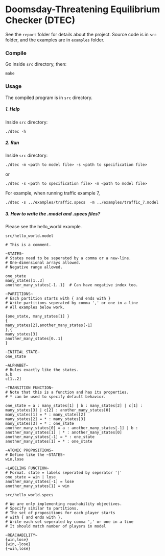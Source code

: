 Doomsday-Threatening Equilibrium Checker (DTEC)
===

See the `report` folder for details about the project. Source code is in `src` folder, and the examples are in `examples` folder.

### Compile ###
Go inside `src` directory, then:
~~~
make
~~~

### Usage ###
The compiled program is in `src` directory.

##### 1. Help
Inside `src` directory:
~~~
./dtec -h
~~~

##### 2. Run
Inside `src` directory:
~~~
./dtec -m <path to model file> -s <path to specification file>
~~~
or
~~~
./dtec -s <path to specification file> -m <path to model file> 
~~~

For example, when running traffic example 7,
~~~
./dtec -s ../examples/traffic.specs  -m ../examples/traffic_7.model
~~~

##### 3. How to write the .model and .specs files?
Please see the hello_world example.

`src/hello_world.model`
~~~
# This is a comment.

~STATES~
# States need to be seperated by a comma or a new-line.
# One-dimensional arrays allowed.
# Negative range allowed.

one_state
many_states[1..3]
another_many_states[-1..1]	# Can have negative index too.

~PARTITIONS~
# Each partition starts with { and ends with }
# Write partitions seperated by comma ',' or one in a line
# All examples below work.

{one_state, many_states[1] }
{
many_states[2],another_many_states[-1]
},{
many_states[3]
another_many_states[0..1]
}

~INITIAL STATE~
one_state

~ALPHABET~
# Rules exactly like the states.
a,b
c[1..2]

~TRANSITION FUNCTION~
# Note that this is a function and has its properties.
# * can be used to specify default behavior.

one_state = a : many_states[1] | b : many_states[2] | c[1] : many_states[3] | c[2] : another_many_states[0]
many_states[1] = * : many_states[2]
many_states[2] = * : many_states[3]
many_states[3] = * : one_state
another_many_states[0] = a : another_many_states[-1] | b : another_many_states[1] | * : another_many_states[0]
another_many_states[-1] = * : one_state
another_many_states[1] = * : one_state

~ATOMIC PROPOSITIONS~
# Define like the ~STATES~
win,lose

~LABELING FUNCTION~
# Format. state = labels seperated by seperator '|'
one_state = win | lose
another_many_states[-1] = lose
another_many_states[1] = win

~~~

`src/hello_world.specs`
~~~
# We are only implementing reachability objectives.
# Specify similar to partitions.
# The set of propositions for each player starts 
# with { and ends with }.
# Write each set seperated by comma ',' or one in a line
# It should match number of players in model

~REACHABILITY~
{win,lose}
{win,~lose}
{~win,lose}
~~~
